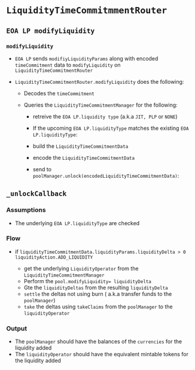 # `LiquidityTimeCommitmmentRouter`


## `EOA LP modifyLiquidity`


### `modifyLiquidity`
- `EOA LP`  sends `modifiyLiquidityParams` along with encoded `timeCommitment` data to `modifyLiquidity` on `LiquidityTimeCommitmentRouter`

-  `LiquidityTimeCommitmentRouter.modifyLiquidity` does the following:

   -  Decodes the `timeCommitment`
   -  Queries the `LiquidityTimeCommitmentManager` for the following:
      
      -  retreive the `EOA LP.liquidity type` (a.k.a `JIT, PLP` or `NONE`)
      
      -  If the upcoming `EOA LP.liquidityType` matches the  existing  `EOA LP.liquidityType`:
      -    build the `LiquidityTimeCommitmentData`
      -    encode the  `LiquidityTimeCommitmentData`
      -    send to `poolManager.unlock(encodedLiquidityTimeCommitmentData)`:

## `_unlockCallback`
### Assumptions

- The underlying `EOA LP.liquidityType` are checked

### Flow

- if `liquidityTimeCommitmentData.liquidityParams.liquidityDelta > 0` `liquidityAction.ADD_LIQUIDITY`
  
    - get the underlying `LiquidityOperator` from 
    the `LiquidityTimeCommitmentManager`
    - Perform the `pool.modifyLiquidity= liquidityDelta`
    - Gte the `liquidityDeltas` from the resulting `liquidityDelta`
    - `settle` the deltas not using burn ( a.k.a transfer funds to the `poolManager`)
    - `take` the deltas using `takeClaims` from the 
    `poolManager` to the `liquidityOperator`
### Output
- The `poolManager` should have the balances of the 
`currencies` for the liquidity added
- The `liquidityOperator` should have the equivalent
mintable tokens for the liquidity added